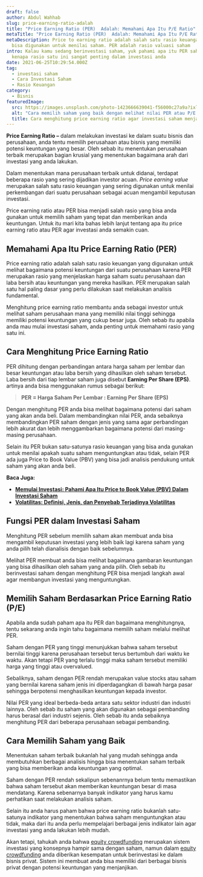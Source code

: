 ```yaml
---
draft: false
author: Abdul Wahhab
slug: price-earning-ratio-adalah
title: "Price Earning Ratio (PER)  Adalah: Memahami Apa Itu P/E Ratio"
metaTitle: "Price Earning Ratio (PER)  Adalah: Memahami Apa Itu P/E Ratio"
metaDescription: Price to earning ratio adalah salah satu rasio keuangan yang
  bisa digunakan untuk menilai saham. PER adalah rasio valuasi saham
intro: Kalau kamu sedang berinvestasi saham, yuk pahami apa itu PER saham dan
  kenapa rasio satu ini sangat penting dalam investasi anda
date: 2021-06-25T10:29:54.000Z
tag:
  - investasi saham
  - Cara Investasi Saham
  - Rasio Keuangan
category:
  - Bisnis
featuredImage:
  src: https://images.unsplash.com/photo-1423666639041-f56000c27a9a?ixlib=rb-1.2.1&ixid=MnwxMjA3fDB8MHxwaG90by1wYWdlfHx8fGVufDB8fHx8&auto=format&fit=crop&w=1474&q=80
  alt: "Cara memilih saham yang baik dengan melihat nilai PER atau P/E rationya "
  title: Cara menghitung price earning ratio agar investasi saham menjadi lebih mudah
---
```

**Price Earning Ratio –** dalam melakukan investasi ke dalam suatu bisnis dan perusahaan, anda tentu memilih perusahaan atau bisnis yang memiliki potensi keuntungan yang besar. Oleh sebab itu menentukan perusahaan terbaik merupakan bagian krusial yang menentukan bagaimana arah dari investasi yang anda lakukan.

Dalam menentukan mana perusahaan terbaik untuk didanai, terdapat beberapa rasio yang sering dijadikan investor acuan. *Price earning value* merupakan salah satu rasio keuangan yang sering digunakan untuk menilai perkembangan dari suatu perusahaan sebagai acuan mengambil keputusan investasi.

Price earning ratio atau PER bisa menjadi salah rasio yang bisa anda gunakan untuk memilih saham yang tepat dan memberikan anda keuntungan. Untuk itu mari kita bahas lebih lanjut tentang apa itu price earning ratio atau PER agar investasi anda semakin cuan.

## Memahami Apa Itu Price Earning Ratio (PER)

Price earning ratio adalah salah satu rasio keuangan yang digunakan untuk melihat bagaimana potensi keuntungan dari suatu perusahaan karena PER merupakan rasio yang menjelaskan harga saham suatu perusahaan dan laba bersih atau keuntungan yang mereka hasilkan. PER merupakan salah satu hal paling dasar yang perlu dilakukan saat melakukan analisis fundamental.

Menghitung price earning ratio membantu anda sebagai investor untuk melihat saham perusahaan mana yang memiliki nilai tinggi sehingga memiliki potensi keuntungan yang cukup besar juga. Oleh sebab itu apabila anda mau mulai investasi saham, anda penting untuk memahami rasio yang satu ini.

## Cara Menghitung Price Earning Ratio

PER dihitung dengan perbandingan antara harga saham per lembar dan besar keuntungan atau laba bersih yang dihasilkan oleh saham tersebut. Laba bersih dari tiap lembar saham juga disebut **Earning Per Share (EPS)**. artinya anda bisa menggunakan rumus sebagai berikut:

> **PER = Harga Saham Per Lembar : Earning Per Share (EPS)**

Dengan menghitung PER anda bisa melihat bagaimana potensi dari saham yang akan anda beli. Dalam membandingkan nilai PER, anda sebaiknya membandingkan PER saham dengan jenis yang sama agar perbandingan lebih akurat dan lebih menggambarkan bagaimana potensi dari masing-masing perusahaan.

Selain itu PER bukan satu-satunya rasio keuangan yang bisa anda gunakan untuk menilai apakah suatu saham menguntungkan atau tidak, selain PER ada juga Price to Book Value (PBV) yang bisa jadi analisis pendukung untuk saham yang akan anda beli.

**Baca Juga:**

* **[Memulai Investasi: Pahami Apa Itu Price to Book Value (PBV) Dalam Investasi Saham](https://landx.id/blog/memulai-investasi-pahami-apa-itu-price-to-book-value-pbv-dalam-investasi-saham/)**
* **[Volatilitas: Definisi, Jenis, dan Penyebab Terjadinya Volatilitas](https://landx.id/blog/volatilitas-definisi-jenis-cara-dan-penyebab-terjadinya-volatilitas/)**

## Fungsi PER dalam Investasi Saham

Menghitung PER sebelum memilih saham akan membuat anda bisa mengambil keputusan investasi yang lebih baik lagi karena saham yang anda pilih telah dianalisis dengan baik sebelumnya.

Melihat PER membuat anda bisa melihat bagaimana gambaran keuntungan yang bisa dihasilkan oleh saham yang anda pilih. Oleh sebab itu berinvestasi saham dengan menghitung PER bisa menjadi langkah awal agar membangun investasi yang menguntungkan.

## Memilih Saham Berdasarkan Price Earning Ratio (P/E)

Apabila anda sudah paham apa itu PER dan bagaimana menghitungnya, tentu sekarang anda ingin tahu bagaimana  memilih saham melalui melihat PER.

Saham dengan PER yang tinggi menunjukkan bahwa saham tersebut bernilai tinggi karena perusahaan tersebut terus bertumbuh dari waktu ke waktu. Akan tetapi PER yang terlalu tinggi maka saham tersebut memiliki harga yang tinggi atau overvalued.

Sebaliknya, saham dengan PER rendah merupakan value stocks atau saham yang bernilai karena saham jenis ini diperdagangkan di bawah harga pasar sehingga berpotensi menghasilkan keuntungan kepada investor.

Nilai PER yang ideal berbeda-beda antara satu sektor industri dan industri lainnya. Oleh sebab itu saham yang akan digunakan sebagai pembanding harus berasal dari industri sejenis. Oleh sebab itu anda sebaiknya menghitung PER dari beberapa perusahaan sebagai pembanding.

## Cara Memilih Saham yang Baik

Menentukan saham terbaik bukanlah hal yang mudah sehingga anda membutuhkan berbagai analisis hingga bisa menentukan saham terbaik yang bisa memberikan anda keuntungan yang optimal.

Saham dengan PER rendah sekalipun sebenanrnya belum tentu memastikan bahwa saham tersebut akan memberikan keuntungan besar di masa mendatang. Karena sebenarnya banyak indikator yang harus kamu perhatikan saat melakukan analisis saham.

Selain itu anda harus paham bahwa price earning ratio bukanlah satu-satunya indikator yang menentukan bahwa saham menguntungkan atau tidak, maka dari itu anda perlu mempelajari berbagai jenis indikator lain agar investasi yang anda lakukan lebih mudah.

Akan tetapi, tahukah anda bahwa [equity crowdfunding](https://landx.id/project/?utm_source=Blog&utm_medium=organic+keyword&utm_campaign=blog&utm_id=Blog) merupakan sistem investasi yang konsepnya hampir sama dengan saham, namun dalam [equity crowdfunding](https://landx.id/project/?utm_source=Blog&utm_medium=organic+keyword&utm_campaign=blog&utm_id=Blog) anda diberikan kesempatan untuk berinvestasi ke dalam bisnis privat. Sistem ini membuat anda bisa memiliki dari berbagai bisnis privat dengan potensi keuntungan yang menjanjikan.
